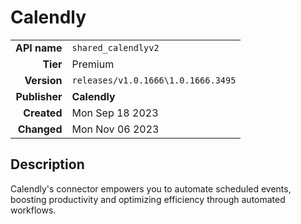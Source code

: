 # Calendly
| | |
|-:|-|
|**API name**|`shared_calendlyv2`|
|**Tier**|Premium|
|**Version**|`releases/v1.0.1666\1.0.1666.3495`|
|**Publisher**|**Calendly**|
|**Created**|Mon Sep 18 2023|
|**Changed**|Mon Nov 06 2023|

## Description
Calendly's connector empowers you to automate scheduled events, boosting productivity and optimizing efficiency through automated workflows.
